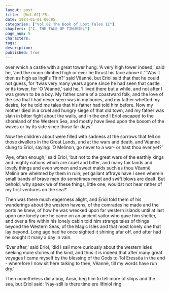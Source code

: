 ```yaml
---
layout: post
title: 【Vol.02】P5.
date: 1984-01-01 00:05
categories: ["Vol.02 The Book of Lost Tales II"]
chapters: ["I. THE TALE OF TINÚVIEL"]
page_num: 5
characters: 
tags: 
description: 
published: true
---
```


<p style="text-indent: 0;">
over which a castle with a great tower hung. ‘A very high tower indeed,’ said he, ‘and the moon climbed high or ever he thrust his face above it.’ ‘Was it then as high as Ingil's Tirin?’ said Vëannë, but Eriol said that that he could not guess, for 'twas very many years agone since he had seen that castle or its tower, for 'O Vëannë,’ said he, ‘I lived there but a while, and not after I was grown to be a boy. My father came of a coastward folk, and the love of the sea that I had never seen was in my bones, and my father whetted my desire, for he told me tales that his father had told him before. Now my mother died in a cruel and hungry siege of that old town, and my father was slain in bitter fight about the walls, and in the end I Eriol escaped to the shoreland of the Western Sea, and mostly have lived upon the bosom of the waves or by its side since those far days.’
</p>

Now the children about were filled with sadness at the sorrows that fell on those dwellers in the Great Lands, and at the wars and death, and Vëannë clung to Eriol, saying: ‘O Melinon, go never to a war- or hast thou ever yet?’

‘Aye, often enough,’ said Eriol, ‘but not to the great wars of the earthly kings and mighty nations which are cruel and bitter, and many fair lands and lovely things and even women and sweet maids such as thou Vëannë Melinir are whelmed by them in ruin; yet gallant affrays have I seen wherein small bands of brave men do sometimes meet and swift blows are dealt. But behold, why speak we of these things, little one; wouldst not hear rather of my first ventures on the sea?’

Then was there much eagerness alight, and Eriol told them of his wanderings about the western havens, of the comrades he made and the ports he knew, of how he was wrecked upon far western islands until at last upon one lonely one he came on an ancient sailor who gave him shelter, and over a fire within his lonely cabin told him strange tales of things beyond the Western Seas, of the Magic Isles and that most lonely one that lay beyond. Long ago had he once sighted it shining afar off, and after had he sought it many a day in vain.

‘Ever after,’ said Eriol, ‘did I sail more curiously about the western isles seeking more stories of the kind, and thus it is indeed that after many great voyages I came myself by the blessing of the Gods to Tol Eressëa in the end - wherefore I now sit here talking to thee, Vëannë, till my words have run dry.’

Then nonetheless did a boy, Ausir, beg him to tell more of ships and the sea, but Eriol said: ‘Nay-still is there time ere Ilfiniol ring

